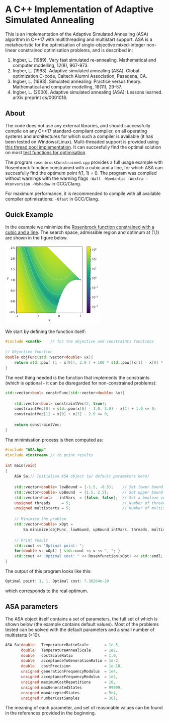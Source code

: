 # A C++ Implementation of Adaptive Simulated Annealing

This is an implementation of the Adaptive Simulated Annealing (ASA) algorithm in C++17 with multithreading and multistart support.
ASA is a metaheuristic for the optimisation of single-objective mixed-integer non-linear constrained optimisation problems, and is described in:
  
  1. Ingber, L. (1989). Very fast simulated re-annealing. Mathematical and computer modelling, 12(8), 967-973.
  2. Ingber, L. (1993). Adaptive simulated annealing (ASA). Global optimization C-code, Caltech Alumni Association, Pasadena, CA.
  3. Ingber, L. (1993). Simulated annealing: Practice versus theory. Mathematical and computer modelling, 18(11), 29-57.
  4. Ingber, L. (2000). Adaptive simulated annealing (ASA): Lessons learned. arXiv preprint cs/0001018.
  
  ## About
  The code does not use any external libraries, and should successfully compile on any C++17 standard-compliant compiler, on all operating systems and architectures for which such a compiler is available (it has been tested on Windows/Linux). Multi-threaded support is provided using [this thread pool implementation](https://github.com/bshoshany/thread-pool/).
  It can succesfully find the optimal solution on most [test functions for optimisation](https://en.wikipedia.org/wiki/Test_functions_for_optimization).

  The program `rosenbrockConstrained.cpp` provides a full usage example with Rosenbrock function constrained with a cubic and a line, for which ASA can succesfully find the optimum point f(1, 1) = 0. The program was compiled without warnings with the warning flags `-Wall -Wpedantic -Wextra -Wconversion -Wshadow` in GCC/Clang.

  For maximum performance, it is recommended to compile with all available compiler optimizations: `-Ofast` in GCC/Clang. 

  ## Quick Example

In the example we minimize the
[Rosenbrock function constrained with a cubic and a line](https://en.wikipedia.org/wiki/Test_functions_for_optimization). The search space, admissible region and optimum at (1,1) are shown in the figure below.

<img src="imm/Rosenbrock_cubic_constraint.png" alt="drawing" width="300"/>


We start by defining the function itself:

```.cpp
#include <cmath>    // for the objective and constraints functions

// Objective function
double objFunc(std::vector<double> &x){
    return std::pow( (1 - x[0]), 2.0 ) + 100 * std::pow((x[1] - x[0] * x[0]), 2.0);
}
```

The next thing needed is the function that implements the constraints (which is optional - it can be disregarded for non-constrained problems):

```.cpp
std::vector<bool> constrFunc(std::vector<double> &x){ 

    std::vector<bool> constraintVec(2, true);
    constraintVec[0] = std::pow(x[0] - 1.0, 3.0) - x[1] + 1.0 <= 0;
    constraintVec[1] = x[0] + x[1] - 2.0 <= 0;

    return constraintVec;
}
```

The minimisation process is then computed as:

```.cpp
#include "ASA.hpp"
#include <iostream> // to print results

int main(void)
{
    ASA Sa;// Initialise ASA object (w/ default parameters here)
    
    std::vector<double> lowBound = {-1.5, -0.5};    // Set lower bound
    std::vector<double> upBound  = {1.5, 2.5};      // Set upper bound
    std::vector<bool>   intVars  = {false, false};  // Set a boolean vector indicating integer variables
    unsigned threads     = 5;                       // Number of threads to be used
    unsigned multistarts = 5;                       // Number of multistarts to be performed

    // Minimise the problem
    std::vector<double> xOpt = 
        Sa.minimize(objFunc, lowBound, upBound,intVars, threads, multistarts, constrFunc);
    
    // Print result
    std::cout << "Optimal point: ";
    for(double v: xOpt) { std::cout << v << ", "; }
    std::cout << "Optimal cost: " << Rosenfunction(xOpt) << std::endl;
}
```
The output of this program looks like this:

```.cpp
Optimal point: 1, 1, Optimal cost: 7.36264e-20
```
which corresponds to the real optimum.

## ASA parameters
The ASA object itself contains a set of parameters, the full set of which is shown below (the example contains default values). Most of the problems tested can be solved with the default parameters and a small number of multistarts (<10). 

```.cpp
ASA Sa(double   TemperatureRatioScale       = 1e-5, 
       double   TemperatureAnnealScale      = 1e2, 
       double   costScaleRatio              = 1.0,
       double   acceptanceToGenerationRatio = 1e-2,
       double   costPrecision               = 1e-18,
       unsigned generationFrequencyModulus  = 1e4, 
       unsigned acceptanceFrequencyModulus  = 1e2, 
       unsigned maximumCostRepetitions      = 10,
       unsigned maxGeneratedStates          = 99999,
       unsigned maxAcceptedStates           = 5e4,
       unsigned numberCostSamples           = 30);
```

The meaning of each parameter, and set of reasonable values can be found in the references provided in the beginning.
